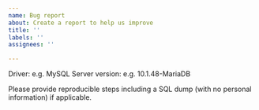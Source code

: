 ```yaml
---
name: Bug report
about: Create a report to help us improve
title: ''
labels: ''
assignees: ''

---
```


Driver: e.g. MySQL
Server version: e.g. 10.1.48-MariaDB

Please provide reproducible steps including a SQL dump (with no personal information) if applicable.
